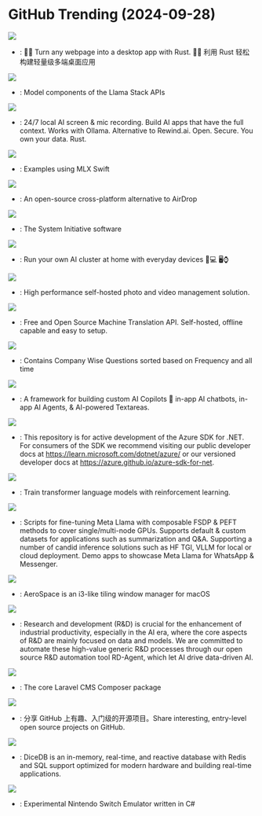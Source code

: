# GitHub Trending (2024-09-28)

![](https://img.shields.io/badge/Rust-New%20330-green?style=flat-square&logo=appveyor)
- [](https://github.comundefined): 🤱🏻 Turn any webpage into a desktop app with Rust. 🤱🏻 利用 Rust 轻松构建轻量级多端桌面应用

![](https://img.shields.io/badge/Python-New%20305-green?style=flat-square&logo=appveyor)
- [](https://github.comundefined): Model components of the Llama Stack APIs

![](https://img.shields.io/badge/Rust-New%20143-green?style=flat-square&logo=appveyor)
- [](https://github.comundefined): 24/7 local AI screen & mic recording. Build AI apps that have the full context. Works with Ollama. Alternative to Rewind.ai. Open. Secure. You own your data. Rust.

![](https://img.shields.io/badge/Swift-New%2095-green?style=flat-square&logo=appveyor)
- [](https://github.comundefined): Examples using MLX Swift

![](https://img.shields.io/badge/Dart-New%20277-green?style=flat-square&logo=appveyor)
- [](https://github.comundefined): An open-source cross-platform alternative to AirDrop

![](https://img.shields.io/badge/Rust-New%20121-green?style=flat-square&logo=appveyor)
- [](https://github.comundefined): The System Initiative software

![](https://img.shields.io/badge/Python-New%2080-green?style=flat-square&logo=appveyor)
- [](https://github.comundefined): Run your own AI cluster at home with everyday devices 📱💻 🖥️⌚

![](https://img.shields.io/badge/TypeScript-New%20298-green?style=flat-square&logo=appveyor)
- [](https://github.comundefined): High performance self-hosted photo and video management solution.

![](https://img.shields.io/badge/Python-New%2023-green?style=flat-square&logo=appveyor)
- [](https://github.comundefined): Free and Open Source Machine Translation API. Self-hosted, offline capable and easy to setup.

![](https://img.shields.io/badge/none-New%2075-green?style=flat-square&logo=appveyor)
- [](https://github.comundefined): Contains Company Wise Questions sorted based on Frequency and all time

![](https://img.shields.io/badge/TypeScript-New%20167-green?style=flat-square&logo=appveyor)
- [](https://github.comundefined): A framework for building custom AI Copilots 🤖 in-app AI chatbots, in-app AI Agents, & AI-powered Textareas.

![](https://img.shields.io/badge/C%23-New%2037-green?style=flat-square&logo=appveyor)
- [](https://github.comundefined): This repository is for active development of the Azure SDK for .NET. For consumers of the SDK we recommend visiting our public developer docs at https://learn.microsoft.com/dotnet/azure/ or our versioned developer docs at https://azure.github.io/azure-sdk-for-net.

![](https://img.shields.io/badge/Python-New%2036-green?style=flat-square&logo=appveyor)
- [](https://github.comundefined): Train transformer language models with reinforcement learning.

![](https://img.shields.io/badge/Jupyter%20Notebook-New%2090-green?style=flat-square&logo=appveyor)
- [](https://github.comundefined): Scripts for fine-tuning Meta Llama with composable FSDP & PEFT methods to cover single/multi-node GPUs. Supports default & custom datasets for applications such as summarization and Q&A. Supporting a number of candid inference solutions such as HF TGI, VLLM for local or cloud deployment. Demo apps to showcase Meta Llama for WhatsApp & Messenger.

![](https://img.shields.io/badge/Swift-New%2043-green?style=flat-square&logo=appveyor)
- [](https://github.comundefined): AeroSpace is an i3-like tiling window manager for macOS

![](https://img.shields.io/badge/Python-New%2071-green?style=flat-square&logo=appveyor)
- [](https://github.comundefined): Research and development (R&D) is crucial for the enhancement of industrial productivity, especially in the AI era, where the core aspects of R&D are mainly focused on data and models. We are committed to automate these high-value generic R&D processes through our open source R&D automation tool RD-Agent, which let AI drive data-driven AI.

![](https://img.shields.io/badge/PHP-New%2081-green?style=flat-square&logo=appveyor)
- [](https://github.comundefined): The core Laravel CMS Composer package

![](https://img.shields.io/badge/Python-New%2071-green?style=flat-square&logo=appveyor)
- [](https://github.comundefined): 分享 GitHub 上有趣、入门级的开源项目。Share interesting, entry-level open source projects on GitHub.

![](https://img.shields.io/badge/Go-New%20148-green?style=flat-square&logo=appveyor)
- [](https://github.comundefined): DiceDB is an in-memory, real-time, and reactive database with Redis and SQL support optimized for modern hardware and building real-time applications.

![](https://img.shields.io/badge/C%23-New%2020-green?style=flat-square&logo=appveyor)
- [](https://github.comundefined): Experimental Nintendo Switch Emulator written in C#

